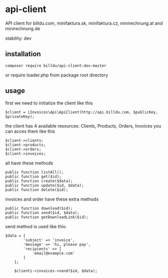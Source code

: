 # api-client
API client for billdu.com, minifaktura.sk, minifaktura.cz, minirechnung.at and minirechnung.de

stability: dev

## installation

   ````
   composer require billdu/api-client:dev-master
   ````
 or require loader.php from package root directory

 ## usage

 first we need to initialize the client like this

 ````
 $client = iInvoices\Api\ApiClient(http://api.billdu.com, $publicKey, $privateKey);
 ````

 the client has 4 available resources: Clients, Products, Orders, Invoices you can acces them like this
 ````
$client->clients;
$client->products;
$client->orders;
$client->invoices;
 ````

all have these methods

````
public function listAll();
public function get($id);
public function create($data);
public function update($id, $data);
public function delete($id);
````
invoices and order have these extra methods

````
public function download($id);
public function send($id, $data);
public function getDownloadLink($id);
````

send method is used like this:
````
$data = [
    	'subject' => 'invoice',
    	'message' => 'hi, please pay',
    	'recipients' => [
    		'email@example.com'
    	]
    ];

	$clienti->invoices->send($id, $data);
````
